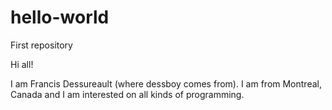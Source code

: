 # hello-world
First repository

Hi all!

I am Francis Dessureault (where dessboy comes from). I am from Montreal, Canada and I am interested on all kinds of programming.


